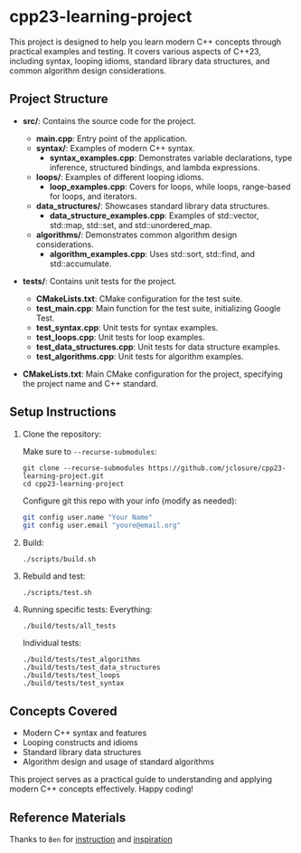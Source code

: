 # cpp23-learning-project

This project is designed to help you learn modern C++ concepts through practical examples and testing. It covers various aspects of C++23, including syntax, looping idioms, standard library data structures, and common algorithm design considerations.

## Project Structure

- **src/**: Contains the source code for the project.
  - **main.cpp**: Entry point of the application.
  - **syntax/**: Examples of modern C++ syntax.
    - **syntax_examples.cpp**: Demonstrates variable declarations, type inference, structured bindings, and lambda expressions.
  - **loops/**: Examples of different looping idioms.
    - **loop_examples.cpp**: Covers for loops, while loops, range-based for loops, and iterators.
  - **data_structures/**: Showcases standard library data structures.
    - **data_structure_examples.cpp**: Examples of std::vector, std::map, std::set, and std::unordered_map.
  - **algorithms/**: Demonstrates common algorithm design considerations.
    - **algorithm_examples.cpp**: Uses std::sort, std::find, and std::accumulate.

- **tests/**: Contains unit tests for the project.
  - **CMakeLists.txt**: CMake configuration for the test suite.
  - **test_main.cpp**: Main function for the test suite, initializing Google Test.
  - **test_syntax.cpp**: Unit tests for syntax examples.
  - **test_loops.cpp**: Unit tests for loop examples.
  - **test_data_structures.cpp**: Unit tests for data structure examples.
  - **test_algorithms.cpp**: Unit tests for algorithm examples.

- **CMakeLists.txt**: Main CMake configuration for the project, specifying the project name and C++ standard.

## Setup Instructions

1. Clone the repository:

   Make sure to `--recurse-submodules`:
   ```
   git clone --recurse-submodules https://github.com/jclosure/cpp23-learning-project.git
   cd cpp23-learning-project
   ```

   Configure git this repo with your info (modify as needed):
   ```sh
   git config user.name "Your Name"
   git config user.email "youre@email.org"
   ```

2. Build:
   ```
   ./scripts/build.sh
   ```

5. Rebuild and test:
   ```
   ./scripts/test.sh
   ```

6. Running specific tests:
   Everything:
   ```
   ./build/tests/all_tests
   ```
   Individual tests:
   ```
   ./build/tests/test_algorithms
   ./build/tests/test_data_structures
   ./build/tests/test_loops
   ./build/tests/test_syntax
   ```

## Concepts Covered

- Modern C++ syntax and features
- Looping constructs and idioms
- Standard library data structures
- Algorithm design and usage of standard algorithms

This project serves as a practical guide to understanding and applying modern C++ concepts effectively. Happy coding!

## Reference Materials
Thanks to `Ben` for [instruction](https://github.com/ChillstepCoder/GamedevPlayground/tree/main) and [inspiration](https://www.youtube.com/watch?v=PzRGsH3dOqI)